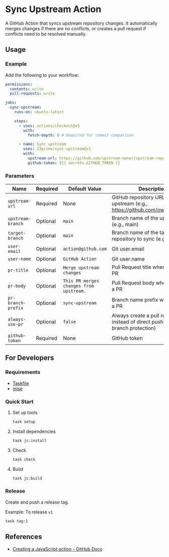# Sync Upstream Action

A GitHub Action that syncs upstream repository changes. It automatically merges changes if there are no conflicts, or creates a pull request if conflicts need to be resolved manually.

## Usage

### Example

Add the following to your workflow:

```yaml
permissions:
  contents: write
  pull-requests: write

jobs:
  sync-upstream:
    runs-on: ubuntu-latest

    steps:
      - uses: actions/checkout@v5
        with:
          fetch-depth: 0 # Required for commit comparison

      - name: Sync upstream
        uses: 23prime/sync-upstream@v1
        with:
          upstream-url: https://github.com/upstream-owner/upstream-repo.git
          github-token: ${{ secrets.GITHUB_TOKEN }}
```

### Parameters

| Name                | Required | Default Value                                    | Description                                            |
|---------------------|----------|--------------------------------------------------|--------------------------------------------------------|
| `upstream-url`      | Required | None                                             | GitHub repository URL of the upstream (e.g., <https://github.com/owner/repo.git>) |
| `upstream-branch`   | Optional | `main`                                           | Branch name of the upstream (e.g., main)              |
| `target-branch`     | Optional | `main`                                           | Branch name of the target repository to sync (e.g., main) |
| `user-email`        | Optional | `action@github.com`                              | Git user.email                                         |
| `user-name`         | Optional | `GitHub Action`                                  | Git user.name                                          |
| `pr-title`          | Optional | `Merge upstream changes`                         | Pull Request title when creating a PR                 |
| `pr-body`           | Optional | `This PR merges changes from upstream.`          | Pull Request body when creating a PR                  |
| `pr-branch-prefix`  | Optional | `sync-upstream`                                  | Branch name prefix when creating a PR                 |
| `always-use-pr`     | Optional | `false`                                          | Always create a pull request instead of direct push (useful for branch protection) |
| `github-token`      | Required | None                                             | GitHub token                                           |

## For Developers

### Requirements

- [Taskfile](https://taskfile.dev/)
- [mise](https://mise.jdx.dev/)

### Quick Start

1. Set up tools

   ```bash
   task setup
   ```

2. Install dependencies

   ```bash
   task js:install
   ```

3. Check

   ```bash
   task check
   ```

4. Build

   ```bash
   task js:build
   ```

### Release

Create and push a release tag.

Example: To release `v1`

```bash
task tag:1
```

## References

- [Creating a JavaScript action - GitHub Docs](https://docs.github.com/en/actions/tutorials/create-actions/create-a-javascript-action)
